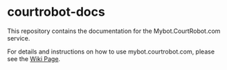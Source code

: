 # courtrobot-docs
This repository contains the documentation for the Mybot.CourtRobot.com service.

For details and instructions on how to use mybot.courtrobot.com, please see the [Wiki Page](https://github.com/Jay00/courtrobot-docs/wiki).
